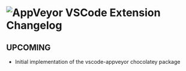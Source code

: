 # ![AppVeyor VSCode Extension Changelog](https://img.shields.io/badge/AppVeyor%20VSCode%20Extension-Package%20Changelog-blue.svg?style=for-the-badge)

## UPCOMING

- Initial implementation of the vscode-appveyor chocolatey package
